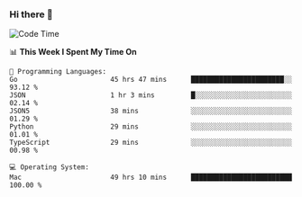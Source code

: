 ### Hi there 👋

<!--
**CrazyCollin/crazycollin** is a ✨ _special_ ✨ repository because its `README.md` (this file) appears on your GitHub profile.

Here are some ideas to get you started:

- 🔭 I’m currently working on ...
- 🌱 I’m currently learning ...
- 👯 I’m looking to collaborate on ...
- 🤔 I’m looking for help with ...
- 💬 Ask me about ...
- 📫 How to reach me: ...
- 😄 Pronouns: ...
- ⚡ Fun fact: ...
-->

<!--START_SECTION:waka-->
![Code Time](http://img.shields.io/badge/Code%20Time-4%2C541%20hrs%2027%20mins-blue)

📊 **This Week I Spent My Time On** 

```text
💬 Programming Languages: 
Go                       45 hrs 47 mins      ███████████████████████░░   93.12 % 
JSON                     1 hr 3 mins         █░░░░░░░░░░░░░░░░░░░░░░░░   02.14 % 
JSON5                    38 mins             ░░░░░░░░░░░░░░░░░░░░░░░░░   01.29 % 
Python                   29 mins             ░░░░░░░░░░░░░░░░░░░░░░░░░   01.01 % 
TypeScript               29 mins             ░░░░░░░░░░░░░░░░░░░░░░░░░   00.98 % 

💻 Operating System: 
Mac                      49 hrs 10 mins      █████████████████████████   100.00 % 
```


<!--END_SECTION:waka-->
